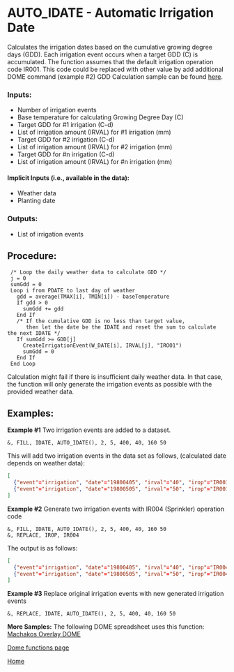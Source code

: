 # AUTO_IDATE - Automatic Irrigation Date

Calculates the irrigation dates based on the cumulative growing degree days (GDD). Each irrigation event occurs when a target GDD (C) is accumulated. 
The function assumes that the default irrigation operation code IR001. This code could be replaced with other value by add additional DOME command (example #2)
GDD Calculation sample can be found [here](attachments/Irrigation%20Scheduling.xlsx?raw=true).

### Inputs:
* Number of irrigation events
* Base temperature for calculating Growing Degree Day (C) 
* Target GDD for #1 irrigation (C-d) 
* List of irrigation amount (IRVAL) for #1 irrigation (mm)
* Target GDD for #2 irrigation (C-d) 
* List of irrigation amount (IRVAL) for #2 irrigation (mm)
* Target GDD for #n irrigation (C-d) 
* List of irrigation amount (IRVAL) for #n irrigation (mm)

#### Implicit Inputs (i.e., available in the data):
* Weather data
* Planting date
 
### Outputs:
* List of irrigation events
 
## Procedure:
 
```Fortran
 /* Loop the daily weather data to calculate GDD */ 
 j = 0
 sumGdd = 0
 Loop i from PDATE to last day of weather
   gdd = average(TMAX[i], TMIN[i]) - baseTemperature
   If gdd > 0
     sumGdd += gdd
   End If   
   /* If the cumulative GDD is no less than target value,
      then let the date be the IDATE and reset the sum to calculate the next IDATE */
   If sumGdd >= GDD[j]
     CreateIrrigationEvent(W_DATE[i], IRVAL[j], "IROO1")
     sumGdd = 0
   End If
 End Loop
``` 
 
Calculation might fail if there is insufficient daily weather data. In that case, the function will only generate the irrigation events as possible with the provided weather data.
 
## Examples:
**Example #1** Two irrigation events are added to a dataset.

```
&, FILL, IDATE, AUTO_IDATE(), 2, 5, 400, 40, 160 50
```

This will add two irrigation events in the data set as follows, (calculated date depends on weather data):

```JSON
[
  {"event"="irrigation", "date"="19800405", "irval"="40", "irop"="IR001"},
  {"event"="irrigation", "date"="19800505", "irval"="50", "irop"="IR001"}
]
```
 
**Example #2** Generate two irrigation events with IR004 (Sprinkler) operation code

```
&, FILL, IDATE, AUTO_IDATE(), 2, 5, 400, 40, 160 50
&, REPLACE, IROP, IR004
```

The output is as follows:

```JSON
[
  {"event"="irrigation", "date"="19800405", "irval"="40", "irop"="IR004"},
  {"event"="irrigation", "date"="19800505", "irval"="50", "irop"="IR004"}
]
```
 
**Example #3** Replace original irrigation events with new generated irrigation events

```
&, REPLACE, IDATE, AUTO_IDATE(), 2, 5, 400, 40, 160 50
```

**More Samples:**
The following DOME spreadsheet uses this function:
[Machakos Overlay DOME](https://github.com/agmip/json-translation-samples/blob/master/Maize_Machakos/raw/Field_Overlay-Machakos-MAZ.xlsx?raw=true)


[Dome functions page](DOME_functions.md)

[Home](index.md)
